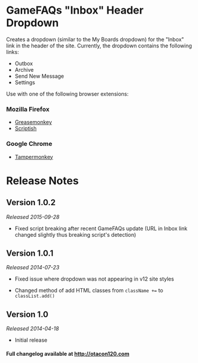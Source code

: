 GameFAQs "Inbox" Header Dropdown
===========================================
Creates a dropdown (similar to the My Boards dropdown) for the "Inbox" link in the header of the site. Currently, the dropdown contains the following links:

<ul>
<li>Outbox</li>
<li>Archive</li>
<li>Send New Message</li>
<li>Settings</li>
</ul>

Use with one of the following browser extensions:

### Mozilla Firefox ###
*	[Greasemonkey](https://addons.mozilla.org/en-US/firefox/addon/greasemonkey/)
*	[Scriptish](https://addons.mozilla.org/en-US/firefox/addon/scriptish/)

### Google Chrome ###
*	[Tampermonkey](https://chrome.google.com/webstore/detail/tampermonkey/dhdgffkkebhmkfjojejmpbldmpobfkfo)


Release Notes
=============

Version 1.0.2
-------------
_Released 2015-09-28_

*	Fixed script breaking after recent GameFAQs update (URL in Inbox link changed slightly thus breaking script's detection)

Version 1.0.1
-------------
_Released 2014-07-23_

*	Fixed issue where dropdown was not appearing in v12 site styles

*	Changed method of add HTML classes from `className +=` to `classList.add()`

Version 1.0
-----------
_Released 2014-04-18_

*	Initial release

#### Full changelog available at http://otacon120.com ####
